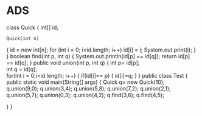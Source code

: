 # ADS
class Quick 
{
     int[] id; 
    
  	Quick(int n) 
{
      id = new int[n];
      for (int i = 0; i<id.length; i++)
      id[i] = i;
System.out.print(i);
 }
 }
boolean find(int p, int q)
{
    System.out.println(id[p] == id[q]);
        return id[p] == id[q];
}
public void union(int p, int q) 
{
        int p= id[p];   
        int q = id[q];  
	for(int i = 0;i<id.length; i++)
{
		if(id[i]== p)
{
		id[i]=q;
 }
}
		public class Test
		{
    		public static void main(String[] args) 
		{
        	Quick  q= new Quick(10);
       	q.union(9,0);
		q.union(3,4);
		q.union(5,8);
		q.union(7,2);
		q.union(2,1);
		q.union(5,7);
		q.union(0,3);
		q.union(4,2);
		q.find(3,6);
		q.find(4,5);

}
}
